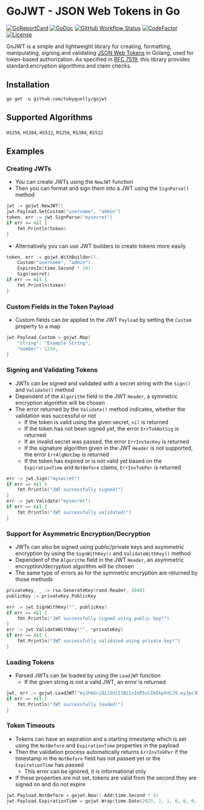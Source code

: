 # GoJWT - JSON Web Tokens in Go
[![GoReportCard](https://goreportcard.com/badge/github.com/tobyguelly/gojwt)](https://goreportcard.com/report/github.com/tobyguelly/gojwt)
[![GoDoc](https://godoc.org/github.com/tobyguelly/gojwt?status.svg)](https://godoc.org/github.com/tobyguelly/gojwt)
[![GitHub Workflow Status](https://img.shields.io/github/actions/workflow/status/tobyguelly/gojwt/test.yml)](https://github.com/tobyguelly/gojwt/actions)
[![CodeFactor](https://www.codefactor.io/repository/github/tobyguelly/gojwt/badge)](https://www.codefactor.io/repository/github/tobyguelly/gojwt)
[![License](https://img.shields.io/badge/license-MIT-blue.svg?style=flat)](https://raw.githubusercontent.com/tobyguelly/gojwt/main/LICENSE)
<!--- [![Code Coverage](https://gocover.io/_badge/github.com/tobyguelly/gojwt)](https://gocover.io/github.com/tobyguelly/gojwt) --->

GoJWT is a simple and lightweight library for creating, formatting, manipulating, signing and validating [JSON Web Tokens](https://jwt.io) in Golang, used for token-based authorization. As specified in [RFC 7519](https://datatracker.ietf.org/doc/html/rfc7519), this library provides standard encryption algorithms and claim checks.

## Installation
```
go get -u github.com/tobyguelly/gojwt
```

## Supported Algorithms
`HS256`, `HS384`, `HS512`, `RS256`, `RS384`, `RS512`

## Examples

### Creating JWTs
- You can create JWTs using the `NewJWT` function
- Then you can format and sign them into a JWT using the `SignParse()` method
```go
jwt := gojwt.NewJWT()
jwt.Payload.SetCustom("username", "admin")
token, err := jwt.SignParse("mysecret")
if err == nil {
    fmt.Println(token)
}
```
- Alternatively you can use JWT builders to create tokens more easily
```go
token, err := gojwt.WithBuilder().
    Custom("username", "admin").
    ExpiresIn(time.Second * 10).
    Sign(secret)
if err == nil {
    fmt.Println(token)
}
```

### Custom Fields in the Token Payload
- Custom fields can be applied to the JWT `Payload` by setting the `Custom` property to a map
```go
jwt.Payload.Custom = gojwt.Map{
	"string": "Example String",
	"number": 1234,
}
```

### Signing and Validating Tokens
- JWTs can be signed and validated with a secret string with the `Sign()` and `Validate()` method
- Dependent of the `Algorithm` field in the JWT `Header`, a symmetric encryption algorithm will be chosen
- The error returned by the `Validate()` method indicates, whether the validation was successful or not
  - If the token is valid using the given secret, `nil` is returned
  - If the token has not been signed yet, the error `ErrTokNotSig` is returned
  - If an invalid secret was passed, the error `ErrInvSecKey` is returned
  - If the signature algorithm given in the JWT `Header` is not supported, the error `ErrAlgNotImp` is returned
  - If the token has expired or is not valid yet based on the `ExpirationTime` and `NotBefore` claims, `ErrInvTokPer` is returned
```go
err := jwt.Sign("mysecret")
if err == nil {
	fmt.Println("JWT successfully signed!")
}
err := jwt.Validate("mysecret")
if err == nil {
	fmt.Println("JWT successfully validated!")
}
```

### Support for Asymmetric Encryption/Decryption
- JWTs can also be signed using public/private keys and asymmetric encryption by using the `SignWithKey()` and `ValidateWithKey()` method
- Dependent of the `Algorithm` field in the JWT `Header`, an asymmetric encryption/decryption algorithm will be chosen
- The same type of errors as for the symmetric encryption are returned by those methods
```go
privateKey, _ := rsa.GenerateKey(rand.Reader, 2048)
publicKey := privateKey.PublicKey

err := jwt.SignWithKey("", publicKey)
if err == nil {
	fmt.Println("JWT successfully signed using public key!")
}
err := jwt.ValidateWithKey("", *privateKey)
if err == nil {
	fmt.Println("JWT successfully validated using private key!")
}
```

### Loading Tokens
- Parsed JWTs can be loaded by using the `LoadJWT` function
  - If the given string is not a valid JWT, an error is returned
```go
jwt, err := gojwt.LoadJWT("eyJhbGciOiJIUzI1NiIsInR5cCI6IkpXVCJ9.eyJpc3MiOiJnb2p3dCIsInN1YiI6IkV4YW1wbGUgVG9rZW4ifQ.5UDIu1WUy20KEM_vGUBdYnOBDiwfA94_vYvE3cehGS8")
if err == nil {
	fmt.Println("JWT successfully loaded!")
}
```

### Token Timeouts
- Tokens can have an expiration and a starting timestamp which is set using the `NotBefore` and `ExpirationTime` properties in the payload
- Then the validation process automatically returns `ErrInvTokPer` if the timestamp in the `NotBefore` field has not passed yet or the `ExpirationTime` has passed
  - This error can be ignored, it is informational only
- If these properties are not set, tokens are valid from the second they are signed on and do not expire
```go
jwt.Payload.NotBefore = gojwt.Now().Add(time.Second * 5)
jwt.Payload.ExpirationTime = gojwt.Wrap(time.Date(2025, 1, 1, 0, 0, 0, 0, time.UTC))
```
